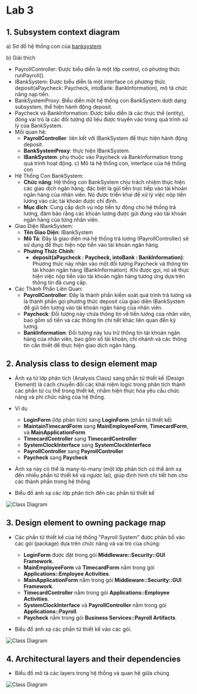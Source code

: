 # Lab 3

## 1. Subsystem context diagram

a) Sơ đồ hệ thống con của [banksystem](https://www.planttext.com/api/plantuml/png/f58zJiCm5DvzYhUrIBG7gAAeWga3KYLEu3fkRJMnW-rKHC3Cm08tA0D28274MWyCxKLy0gw0dJIGjcnuyC_tllVUzzd-ifz3RR0oHPQY3cpkdRqJ3CICRLumaFKZ0SFMIm_bpAsU1IpMou2yPdLG6wgeD6LEOU9M7s9MmGoqis-GEFlaaIX29CLQmnYNIgRfgHGch5Jv4AaFSGnN2C9GXTZokaVe1Y4kV8if9XH69rZCpqlVCcl82SsbvgQBVGfXbCm7qEoEmMVAa3A0C8_4LAeC6ov5LVT7KiNsIgWmt9Hnl8tivRG9BKOjPwpaPUaPkfZeMbyUa5zJ_z3PWJDd7pXS55W0S_OMPjpPzxyU1nrUSAyNxzpR01AkA36D8Wsr_GN7gCsBhllzVOCxX52uiN0GsFE1XbGa_eDz0m00__y30000)
  
b) Giải thích
   - PayrollController: Được biểu diễn là một lớp control, có phương thức runPayroll().
   - IBankSystem: Được biểu diễn là một interface có phương thức deposit(aPaycheck: Paycheck, intoBank: BankInformation), mô tả chức năng nạp tiền.
   - BankSystemProxy: Biểu diễn một hệ thống con BankSystem dưới dạng subsystem, thể hiện hành động deposit.
   - Paycheck và BankInformation: Được biểu diễn là các thực thể (entity), đóng vai trò là các đối tượng dữ liệu được truyền vào trong quá trình xử lý của BankSystem.
   - Mối quan hệ:
     - **PayrollController**: liên kết với IBankSystem để thực hiện hành động deposit.
     -  **BankSystemProxy**: thực hiện IBankSystem.
     -  **IBankSystem**: phụ thuộc vào Paycheck và BankInformation trong quá trình hoạt động.
c) Mô tả hệ thống con, interface của hệ thống con
   - Hệ Thống Con BankSystem:
     - **Chức năng**: Hệ thống con BankSystem chịu trách nhiệm thực hiện các giao dịch ngân hàng, đặc biệt là gửi tiền trực tiếp vào tài khoản ngân hàng của nhân viên. Nó được triển khai để xử lý việc nộp tiền lương vào các tài khoản được chỉ định.
     - **Mục đích**: Cung cấp dịch vụ nộp tiền tự động cho hệ thống trả lương, đảm bảo rằng các khoản lương được gửi đúng vào tài khoản ngân hàng của từng nhân viên.
   - Giao Diện IBankSystem:
     - **Tên Giao Diện**: IBankSystem
     - **Mô Tả**: Đây là giao diện mà hệ thống trả lương (PayrollController) sẽ sử dụng để thực hiện nộp tiền vào tài khoản ngân hàng.
     - **Phương Thức Chính**:
          - **deposit(aPaycheck : Paycheck, intoBank : BankInformation)**: Phương thức này nhận vào một đối tượng Paycheck và thông tin tài khoản ngân hàng (BankInformation). Khi được gọi, nó sẽ thực hiện việc nộp tiền vào tài khoản ngân hàng tương ứng dựa trên thông tin đã cung cấp.
   - Các Thành Phần Liên Quan:
     - **PayrollController**: Đây là thành phần kiểm soát quá trình trả lương và là thành phần gọi phương thức deposit của giao diện IBankSystem để gửi tiền lương vào tài khoản ngân hàng của nhân viên.
     - **Paycheck**: Đối tượng này chứa thông tin về tiền lương của nhân viên, bao gồm số tiền và các thông tin chi tiết khác liên quan đến kỳ lương.
     - **BankInformation**: Đối tượng này lưu trữ thông tin tài khoản ngân hàng của nhân viên, bao gồm số tài khoản, chi nhánh và các thông tin cần thiết để thực hiện giao dịch ngân hàng.

## 2. Analysis class to design element map

   - Ánh xạ từ lớp phân tích (Analysis Class) sang phần tử thiết kế (Design Element) là cách chuyển đổi các khái niệm logic trong phân tích thành các phần tử cụ thể trong thiết kế, nhằm hiện thực hóa yêu cầu chức năng và phi chức năng của hệ thống.

   - Ví dụ
     - **LoginForm** (lớp phân tích) sang **LoginForm** (phần tử thiết kế)
     - **MaintainTimecardForm** sang **MainEmployeeForm**, **TimecardForm**, và **MainApplicationForm**
     - **TimecardController** sang **TimecardController**
     - **SystemClockInterface** sang **SystemClockInterface**
     - **PayrollController** sang **PayrollController**
     - **Paycheck** sang **Paycheck**
       
   -  Ánh xạ này có thể là many-to-many (một lớp phân tích có thể ánh xạ đến nhiều phần tử thiết kế và ngược lại), giúp định hình chi tiết hơn cho các thành phần trong hệ thống

   - Biểu đồ ánh xạ các lớp phân tích đến các phần tử thiết kế

   ![Class Diagram](https://www.planttext.com/api/plantuml/png/X99D2i8m44RtEKKlu1MafIW82e9UO4X73SrFIU8YY2TpuP6yWarC9MsA1h98visGxv7NuraQ2zfU1IU4SZ2csAepaskbHJplWCcLwBXoYCdraGcae9i9MNKTPnGiKt86hfMqMd6EEXOEpbWKDLUqtKYB-WGKOsaFpgDPItzFBqZRuRsL1EuCCtKutKZHhs-6Oh5O9ebypR_IzZiD4B0iw4zwbF_ltAaMtv1B6GrEWdjwpbJWPnNwZanWm7EjaGrI1-HZ-4v8YRBnd-CD003__mC0)

## 3. Design element to owning package map

   - Các phần tử thiết kế của hệ thống "Payroll System" được phân bổ vào các gói (package) dựa trên chức năng và vai trò của chúng:
     - **LoginForm** được đặt trong gói **Middleware::Security::GUI Framework**.
     - **MainEmployeeForm** và **TimecardForm** nằm trong gói **Applications::Employee Activities**.
     - **MainApplicationForm** nằm trong gói **Middleware::Security::GUI Framework**.
     - **TimecardController** nằm trong gói **Applications::Employee Activities**.
     - **SystemClockInterface** và **PayrollController** nằm trong gói **Applications::Payroll**.
     - **Paycheck** nằm trong gói **Business Services::Payroll Artifacts**.
       
   - Biểu đồ ánh xạ các phần tử thiết kế vào các gói.

   ![Class Diagram](https://www.planttext.com/api/plantuml/png/V95DQiD034RtFiMGOymgRcXA8852sWC8-MigF3z68oUOqfDrqIFr2hLfIvr0egK-wJs4lZu-byL8hO-XgZhYbWvmYvqqJS295DxlmRsA3Tu_F6_SMYdYbBLTkBVAZSM1Id7RV92qpXfdlHr9ghik29D9_adVPv9PLho_Zrt80-1gDZcA2SgvOiBz3LsOdYI2IPihxLLEfZa4w0t_8mtJpBbpFnH3N8NCxIOPz8KOi_Xtvmh_hY-IC56WHs7yIroj9YFBBauSOtu5jnDcYTHCJ_a6003__mC0)

## 4. Architectural layers and their dependencies

  - Biểu đồ mô tả các layers trong hệ thống và quan hệ giữa chúng

  ![Class Diagram](https://www.planttext.com/api/plantuml/png/V991Ri8m44NtFiM8FHT0A0g83L8NLH476CmGhAQEvPaWHQW7wG5OSe5cqRFa15m1MofId8PwwV_Vz_oHR-rFpe9UwezIAOVw7Gk2oNnUOaC-o-3L4vCL55FP2PmLXADBP8OjarzR8Nz0JUfpb5uuLnez0lU43VcJUPgmhDbO2iIlZTESX_nI5KO_YLYX82nqO0Tm5Dx8LMoayiq_z0wP_gBnjZTyiW-OJhEHaZ03xjehxBlsOWirOeXSKYeWxXZi8CUwQx-qIjNeJtiCtXY83tzl-028hnlGtVVLAPMJtSVVS0S00F__0m00)

